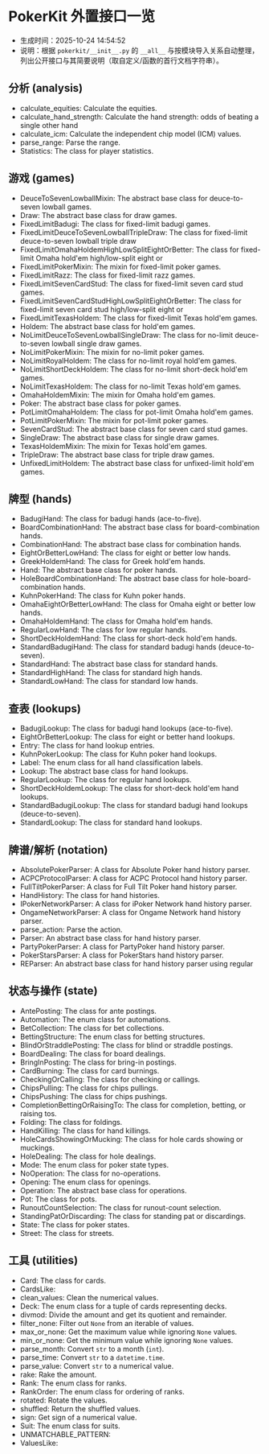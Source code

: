 # PokerKit 外置接口一览

- 生成时间：2025-10-24 14:54:52
- 说明：根据 `pokerkit/__init__.py` 的 `__all__` 与按模块导入关系自动整理，列出公开接口与其简要说明（取自定义/函数的首行文档字符串）。

## 分析 (analysis)

- calculate_equities: Calculate the equities.
- calculate_hand_strength: Calculate the hand strength: odds of beating a single other hand
- calculate_icm: Calculate the independent chip model (ICM) values.
- parse_range: Parse the range.
- Statistics: The class for player statistics.

## 游戏 (games)

- DeuceToSevenLowballMixin: The abstract base class for deuce-to-seven lowball games.
- Draw: The abstract base class for draw games.
- FixedLimitBadugi: The class for fixed-limit badugi games.
- FixedLimitDeuceToSevenLowballTripleDraw: The class for fixed-limit deuce-to-seven lowball triple draw
- FixedLimitOmahaHoldemHighLowSplitEightOrBetter: The class for fixed-limit Omaha hold'em high/low-split eight or
- FixedLimitPokerMixin: The mixin for fixed-limit poker games.
- FixedLimitRazz: The class for fixed-limit razz games.
- FixedLimitSevenCardStud: The class for fixed-limit seven card stud games.
- FixedLimitSevenCardStudHighLowSplitEightOrBetter: The class for fixed-limit seven card stud high/low-split eight or
- FixedLimitTexasHoldem: The class for fixed-limit Texas hold'em games.
- Holdem: The abstract base class for hold'em games.
- NoLimitDeuceToSevenLowballSingleDraw: The class for no-limit deuce-to-seven lowball single draw games.
- NoLimitPokerMixin: The mixin for no-limit poker games.
- NoLimitRoyalHoldem: The class for no-limit royal hold'em games.
- NoLimitShortDeckHoldem: The class for no-limit short-deck hold'em games.
- NoLimitTexasHoldem: The class for no-limit Texas hold'em games.
- OmahaHoldemMixin: The mixin for Omaha hold'em games.
- Poker: The abstract base class for poker games.
- PotLimitOmahaHoldem: The class for pot-limit Omaha hold'em games.
- PotLimitPokerMixin: The mixin for pot-limit poker games.
- SevenCardStud: The abstract base class for seven card stud games.
- SingleDraw: The abstract base class for single draw games.
- TexasHoldemMixin: The mixin for Texas hold'em games.
- TripleDraw: The abstract base class for triple draw games.
- UnfixedLimitHoldem: The abstract base class for unfixed-limit hold'em games.

## 牌型 (hands)

- BadugiHand: The class for badugi hands (ace-to-five).
- BoardCombinationHand: The abstract base class for board-combination hands.
- CombinationHand: The abstract base class for combination hands.
- EightOrBetterLowHand: The class for eight or better low hands.
- GreekHoldemHand: The class for Greek hold'em hands.
- Hand: The abstract base class for poker hands.
- HoleBoardCombinationHand: The abstract base class for hole-board-combination hands.
- KuhnPokerHand: The class for Kuhn poker hands.
- OmahaEightOrBetterLowHand: The class for Omaha eight or better low hands.
- OmahaHoldemHand: The class for Omaha hold'em hands.
- RegularLowHand: The class for low regular hands.
- ShortDeckHoldemHand: The class for short-deck hold'em hands.
- StandardBadugiHand: The class for standard badugi hands (deuce-to-seven).
- StandardHand: The abstract base class for standard hands.
- StandardHighHand: The class for standard high hands.
- StandardLowHand: The class for standard low hands.

## 查表 (lookups)

- BadugiLookup: The class for badugi hand lookups (ace-to-five).
- EightOrBetterLookup: The class for eight or better hand lookups.
- Entry: The class for hand lookup entries.
- KuhnPokerLookup: The class for Kuhn poker hand lookups.
- Label: The enum class for all hand classification labels.
- Lookup: The abstract base class for hand lookups.
- RegularLookup: The class for regular hand lookups.
- ShortDeckHoldemLookup: The class for short-deck hold'em hand lookups.
- StandardBadugiLookup: The class for standard badugi hand lookups (deuce-to-seven).
- StandardLookup: The class for standard hand lookups.

## 牌谱/解析 (notation)

- AbsolutePokerParser: A class for Absolute Poker hand history parser.
- ACPCProtocolParser: A class for ACPC Protocol hand history parser.
- FullTiltPokerParser: A class for Full Tilt Poker hand history parser.
- HandHistory: The class for hand histories.
- IPokerNetworkParser: A class for iPoker Network hand history parser.
- OngameNetworkParser: A class for Ongame Network hand history parser.
- parse_action: Parse the action.
- Parser: An abstract base class for hand history parser.
- PartyPokerParser: A class for PartyPoker hand history parser.
- PokerStarsParser: A class for PokerStars hand history parser.
- REParser: An abstract base class for hand history parser using regular

## 状态与操作 (state)

- AntePosting: The class for ante postings.
- Automation: The enum class for automations.
- BetCollection: The class for bet collections.
- BettingStructure: The enum class for betting structures.
- BlindOrStraddlePosting: The class for blind or straddle postings.
- BoardDealing: The class for board dealings.
- BringInPosting: The class for bring-in postings.
- CardBurning: The class for card burnings.
- CheckingOrCalling: The class for checking or callings.
- ChipsPulling: The class for chips pullings.
- ChipsPushing: The class for chips pushings.
- CompletionBettingOrRaisingTo: The class for completion, betting, or raising tos.
- Folding: The class for foldings.
- HandKilling: The class for hand killings.
- HoleCardsShowingOrMucking: The class for hole cards showing or muckings.
- HoleDealing: The class for hole dealings.
- Mode: The enum class for poker state types.
- NoOperation: The class for no-operations.
- Opening: The enum class for openings.
- Operation: The abstract base class for operations.
- Pot: The class for pots.
- RunoutCountSelection: The class for runout-count selection.
- StandingPatOrDiscarding: The class for standing pat or discardings.
- State: The class for poker states.
- Street: The class for streets.

## 工具 (utilities)

- Card: The class for cards.
- CardsLike:
- clean_values: Clean the numerical values.
- Deck: The enum class for a tuple of cards representing decks.
- divmod: Divide the amount and get its quotient and remainder.
- filter_none: Filter out ``None`` from an iterable of values.
- max_or_none: Get the maximum value while ignoring ``None`` values.
- min_or_none: Get the minimum value while ignoring ``None`` values.
- parse_month: Convert ``str`` to a month (``int``).
- parse_time: Convert ``str`` to a ``datetime.time``.
- parse_value: Convert ``str`` to a numerical value.
- rake: Rake the amount.
- Rank: The enum class for ranks.
- RankOrder: The enum class for ordering of ranks.
- rotated: Rotate the values.
- shuffled: Return the shuffled values.
- sign: Get sign of a numerical value.
- Suit: The enum class for suits.
- UNMATCHABLE_PATTERN:
- ValuesLike:

